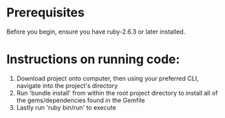 # Prerequisites
Before you begin, ensure you have ruby-2.6.3 or later installed.


# Instructions on running code: 

1. Download project onto computer, then using your preferred CLI, navigate into the project's directory
2. Run 'bundle install' from within the root project directory to install all of the gems/dependencies found in the Gemfile
3. Lastly run 'ruby bin/run' to execute 